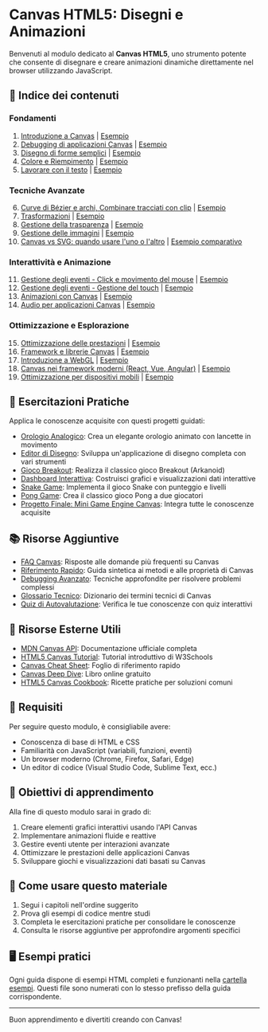 # Canvas HTML5: Disegni e Animazioni

Benvenuti al modulo dedicato al **Canvas HTML5**, uno strumento potente che consente di disegnare e creare animazioni dinamiche direttamente nel browser utilizzando JavaScript.

## 📑 Indice dei contenuti

### Fondamenti
01. [Introduzione a Canvas](<07.01 Introduzione a Canvas.md>) | [Esempio](<Esempi/07.01-introduzione-canvas.html>)
02. [Debugging di applicazioni Canvas](<07.02 Debugging di applicazioni Canvas.md>) | [Esempio](<Esempi/07.02-debugging-canvas.html>)
03. [Disegno di forme semplici](<07.03 Disegno di forme semplici.md>) | [Esempio](<Esempi/07.03-forme-semplici.html>)
04. [Colore e Riempimento](<07.04 Colore e Riempimento.md>) | [Esempio](<Esempi/07.04-colore-riempimento.html>)
05. [Lavorare con il testo](<07.05 Lavorare con il testo.md>) | [Esempio](<Esempi/07.05-testo-canvas.html>)

### Tecniche Avanzate
06. [Curve di Bézier e archi, Combinare tracciati con clip](<07.06 Curve di Bezier e archi, Combinare tracciati con clip.md>) | [Esempio](<Esempi/07.06-curve-tracciati.html>)
07. [Trasformazioni](<07.07 Trasformazioni.md>) | [Esempio](<Esempi/07.07-trasformazioni.html>)
08. [Gestione della trasparenza](<07.08 Gestione della trasparenza.md>) | [Esempio](<Esempi/07.08-trasparenza.html>)
09. [Gestione delle immagini](<07.09 Gestione delle immagini.md>) | [Esempio](<Esempi/07.09-immagini.html>)
10. [Canvas vs SVG: quando usare l'uno o l'altro](<07.10 Canvas vs SVG.md>) | [Esempio comparativo](<Esempi/07.10-canvas-vs-svg.html>)

### Interattività e Animazione
11. [Gestione degli eventi - Click e movimento del mouse](<07.11 Gestione degli eventi - Click e movimento del mouse.md>) | [Esempio](<Esempi/07.11-eventi-mouse.html>)
12. [Gestione degli eventi - Gestione del touch](<07.11 Gestione degli eventi - Gestione del touch.md>) | [Esempio](<Esempi/07.11-eventi-touch.html>)
13. [Animazioni con Canvas](<07.12 Animazioni con Canvas.md>) | [Esempio](<Esempi/07.12-animazioni.html>)
14. [Audio per applicazioni Canvas](<07.16 Audio per applicazioni Canvas.md>) | [Esempio](<Esempi/07.16-audio-canvas.html>)

### Ottimizzazione e Esplorazione
15. [Ottimizzazione delle prestazioni](<07.13 Ottimizzazione delle prestazioni.md>) | [Esempio](<Esempi/07.13-ottimizzazione.html>)
16. [Framework e librerie Canvas](<07.14 Framework e librerie Canvas.md>) | [Esempio](<Esempi/07.14-librerie-canvas.html>)
17. [Introduzione a WebGL](<07.17 Introduzione a WebGL.md>) | [Esempio](<Esempi/07.17-intro-webgl.html>)
18. [Canvas nei framework moderni (React, Vue, Angular)](<07.18 Canvas nei framework moderni.md>) | [Esempio](<Esempi/07.18-canvas-nei-framework.html>)
19. [Ottimizzazione per dispositivi mobili](<07.19 Ottimizzazione per dispositivi mobili.md>) | [Esempio](<Esempi/07.19-ottimizzazione-mobile.html>)

## 🧪 Esercitazioni Pratiche

Applica le conoscenze acquisite con questi progetti guidati:

- [Orologio Analogico](<Esercitazioni/orologio-analogico.md>): Crea un elegante orologio animato con lancette in movimento
- [Editor di Disegno](<Esercitazioni/editor-disegno.md>): Sviluppa un'applicazione di disegno completa con vari strumenti
- [Gioco Breakout](<Esercitazioni/breakout-game.md>): Realizza il classico gioco Breakout (Arkanoid)
- [Dashboard Interattiva](<Esercitazioni/dashboard-interattiva.md>): Costruisci grafici e visualizzazioni dati interattive
- [Snake Game](<Esercitazioni/snake-game.md>): Implementa il gioco Snake con punteggio e livelli
- [Pong Game](<Esercitazioni/pong-game.md>): Crea il classico gioco Pong a due giocatori
- [Progetto Finale: Mini Game Engine Canvas](<Esercitazioni/progetto-finale.md>): Integra tutte le conoscenze acquisite

## 📚 Risorse Aggiuntive

- [FAQ Canvas](<Risorse/FAQ_Canvas.md>): Risposte alle domande più frequenti su Canvas
- [Riferimento Rapido](<Risorse/RiferimentoRapido.md>): Guida sintetica ai metodi e alle proprietà di Canvas
- [Debugging Avanzato](<Risorse/DebuggingAvanzato.md>): Tecniche approfondite per risolvere problemi complessi
- [Glossario Tecnico](<Risorse/GlossarioTecnico.md>): Dizionario dei termini tecnici di Canvas
- [Quiz di Autovalutazione](<Risorse/Quiz.md>): Verifica le tue conoscenze con quiz interattivi

## 🔗 Risorse Esterne Utili

- [MDN Canvas API](https://developer.mozilla.org/en-US/docs/Web/API/Canvas_API): Documentazione ufficiale completa
- [HTML5 Canvas Tutorial](https://www.w3schools.com/html/html5_canvas.asp): Tutorial introduttivo di W3Schools
- [Canvas Cheat Sheet](https://simon.html5.org/dump/html5-canvas-cheat-sheet.html): Foglio di riferimento rapido
- [Canvas Deep Dive](https://joshondesign.com/p/books/canvasdeepdive/title.html): Libro online gratuito
- [HTML5 Canvas Cookbook](https://www.packtpub.com/product/html5-canvas-cookbook/9781849691727): Ricette pratiche per soluzioni comuni

## 🔧 Requisiti

Per seguire questo modulo, è consigliabile avere:

- Conoscenza di base di HTML e CSS
- Familiarità con JavaScript (variabili, funzioni, eventi)
- Un browser moderno (Chrome, Firefox, Safari, Edge)
- Un editor di codice (Visual Studio Code, Sublime Text, ecc.)

## 🎯 Obiettivi di apprendimento

Alla fine di questo modulo sarai in grado di:

1. Creare elementi grafici interattivi usando l'API Canvas
2. Implementare animazioni fluide e reattive
3. Gestire eventi utente per interazioni avanzate
4. Ottimizzare le prestazioni delle applicazioni Canvas
5. Sviluppare giochi e visualizzazioni dati basati su Canvas

## 📝 Come usare questo materiale

1. Segui i capitoli nell'ordine suggerito
2. Prova gli esempi di codice mentre studi
3. Completa le esercitazioni pratiche per consolidare le conoscenze
4. Consulta le risorse aggiuntive per approfondire argomenti specifici

## 🖥️ Esempi pratici

Ogni guida dispone di esempi HTML completi e funzionanti nella [cartella esempi](<esempi/>).
Questi file sono numerati con lo stesso prefisso della guida corrispondente.

---

Buon apprendimento e divertiti creando con Canvas!